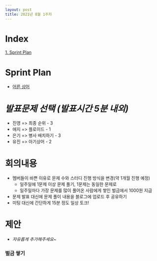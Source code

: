 ```yaml
---
layout: post
title: 2021년 8월 1주차
---
```


# Index

[1. Sprint Plan](#Sprint-Plan)

# Sprint Plan

- [어른 상어](https://www.acmicpc.net/problem/19237)

# _발표문제 선택 (발표시간 5분 내외)_

- 진영 => 최종 순위 - 3
- 애지 => 플로이드 - 1
- 은기 => 병사 배치하기 - 3
- 유진 => 아기상어 - 2

# 회의내용

- 멤버들이 바쁜 이유로 문제 수와 스터디 진행 방식을 변경(약 1개월 진행 예정)
  - 일주일에 1문제 이상 문제 풀기, 1문제는 동일한 문제로
  - 일주일마다 가장 문제를 많이 풀어온 사람에게 쌓인 벌금에서 1000원 지급
- 문제 발표 대신에 문제 풀이 내용을 블로그에 업로드 후 공유하기
- 미팅 대신에 간단하게 15분 정도 일상 토크!

# 제안

- _자유롭게 추가해주세요~_

### 벌금 쌓기
